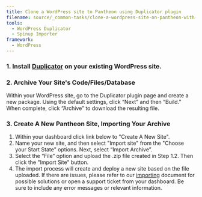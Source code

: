 ```yaml
---
title: Clone a WordPress site to Pantheon using Duplicator plugin
filename: source/_common-tasks/clone-a-wordpress-site-on-pantheon-with-duplicator-plugin.md
tools:
  - WordPress Duplicator
  - Spinup Importer
framework:
  - WordPress
---
```

### 1. Install [Duplicator](https://wordpress.org/plugins/duplicator/) on your existing WordPress site.

### 2. Archive Your Site's Code/Files/Database

Within your WordPress site, go to the Duplicator plugin page and create a new package. Using the default settings, click “Next” and then “Build.” When complete, click “Archive” to download the resulting file.

### 3. Create A New Pantheon Site​, Importing Your Archive

1. Within your dashboard click link below to "Create A New Site".
2. Name your new site, and then select "Import site" from the "Choose your Start State" options. Next, select “Import Archive”.
3. Select the “File” option and upload the .zip file created in Step 1.2. Then click the "Import Site" button.
4. The import process will create and deploy a new site based on the file uploaded. If there are issues, please refer to our [importing](/documentation/advanced-topics/importing-an-existing-drupal-site-to-pantheon/-importing-an-existing-site) document for possible solutions or open a support ticket from your dashboard. Be sure to include any error messages or relevant information.
